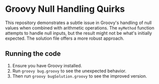 # Groovy Null Handling Quirks

This repository demonstrates a subtle issue in Groovy's handling of null values when combined with arithmetic operations.  The `myMethod` function attempts to handle null inputs, but the result might not be what's initially expected.  The solution file offers a more robust approach.

## Running the code

1. Ensure you have Groovy installed.
2. Run `groovy bug.groovy` to see the unexpected behavior.
3. Then run `groovy bugSolution.groovy` to see the improved version.